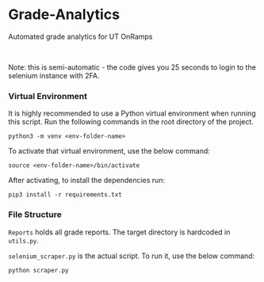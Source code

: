 # Grade-Analytics
Automated grade analytics for UT OnRamps

<br>

Note: this is semi-automatic - the code gives you 25 seconds to login to the selenium instance with 2FA.

### Virtual Environment

It is highly recommended to use a Python virtual environment when running this script. Run the following commands in the root directory of the project.
```
python3 -m venv <env-folder-name>
```

To activate that virtual environment, use the below command:
```
source <env-folder-name>/bin/activate
```

After activating, to install the dependencies run:
```
pip3 install -r requirements.txt
```

### File Structure
`Reports` holds all grade reports. The target directory is hardcoded in `utils.py`.

`selenium_scraper.py` is the actual script. To run it, use the below command:
```
python scraper.py
```

